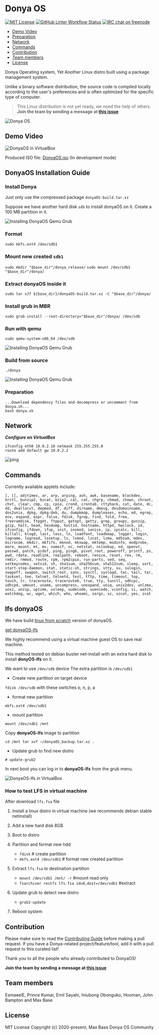 # Donya OS

[![MIT License](https://img.shields.io/github/license/DonyaOS/Donya?color=brightgreen)](LICENSE)
[![GitHub Linter Workflow Status](https://img.shields.io/github/workflow/status/DonyaOS/Donya/Lint?label=Linter)](#donya-os)
[![IRC chat on freenode](https://img.shields.io/badge/IRC%20chat%20on%20freenode-%23DonyaOS-brightgreen)](#donya-os)

- [Demo Video](#demo-video)
- [Preparation](#preparation)
- [Network](#network)
- [Commands](#commands)
- [Contribution](#contribution)
- [Team members](#team-members)
- [License](#license)

Donya Operating system, Yet Another Linux distro built using a package management system.

Unlike a binary software distribution, the source code is compiled locally according to the user's preferences and is often optimized for the specific type of computer.

> This Linux distribution is not yet ready, we need the help of others.  **Join the team by sending a message at [this issue](https://github.com/DonyaOS/Donya/issues/4)**

![Donya OS](images/demo.jpg)

## Demo Video

![DonyaOS in VirtualBox](images/demo.gif)

Produced ISO file: [DonyaOS.iso](DonyaOS.iso) (In development mode)

## DonyaOS Installation Guide

### Install Donya

Just only use the compressed package `donyaOS-build.tar.xz`

Suppose we have another hard disk `sdb` to install donyaOS on it.
Create a 100 MB partition in it.

![Installing DonyaOS Qemu Grub](images/qemu1.jpg)

### Format

`sudo mkfs.ext4 /dev/sdb1`

### Mount new created `sdb1`

`sudo mkdir "$base_dir"/donya_release/`
`sudo mount /dev/sdb1 "$base_dir"/donya/`

### Extract donyaOS inside it

`sudo tar xJf ${base_dir}/donyaOS-build.tar.xz -C "$base_dir"/donya/`

### Install grub in MBR

`sudo grub-install --root-directory="$base_dir"/donya/ /dev/sdb`

### Run with qemu

`sudo qemu-system-x86_64 /dev/sdb`

![Installing DonyaOS Qemu Grub](images/qemu2.jpg)

### Build from source

`./donya`

![Installing DonyaOS Qemu Grub](images/qemu1.jpg)

### Preparation

```
...Download dependency files and decompress or uncomment from donya.sh...
bash donya.sh
```

## Network

***Configure on VirtualBox***

```
ifconfig eth0 10.0.2.16 netmask 255.255.255.0
route add default gw 10.0.2.2
```

![ping](images/network.gif)

## Commands

Currently available applets include:

```
[, [[, adjtimex, ar, arp, arping, ash, awk, basename, blockdev,
brctl, bunzip2, bzcat, bzip2, cal, cat, chgrp, chmod, chown, chroot,
chvt, clear, cmp, cp, cpio, crond, crontab, cttyhack, cut, date, dc,
dd, deallocvt, depmod, df, diff, dirname, dmesg, dnsdomainname,
dos2unix, dpkg, dpkg-deb, du, dumpkmap, dumpleases, echo, ed, egrep,
env, expand, expr, false, fdisk, fgrep, find, fold, free,
freeramdisk, ftpget, ftpput, getopt, getty, grep, groups, gunzip,
gzip, halt, head, hexdump, hostid, hostname, httpd, hwclock, id,
ifconfig, ifdown, ifup, init, insmod, ionice, ip, ipcalc, kill,
killall, klogd, last, less, ln, loadfont, loadkmap, logger, login,
logname, logread, losetup, ls, lsmod, lzcat, lzma, md5sum, mdev,
microcom, mkdir, mkfifo, mknod, mkswap, mktemp, modinfo, modprobe,
more, mount, mt, mv, nameif, nc, netstat, nslookup, od, openvt,
passwd, patch, pidof, ping, ping6, pivot_root, poweroff, printf, ps,
pwd, rdate, readlink, realpath, reboot, renice, reset, rev, rm,
rmdir, rmmod, route, rpm, rpm2cpio, run-parts, sed, seq,
setkeycodes, setsid, sh, sha1sum, sha256sum, sha512sum, sleep, sort,
start-stop-daemon, stat, static-sh, strings, stty, su, sulogin,
swapoff, swapon, switch_root, sync, sysctl, syslogd, tac, tail, tar,
taskset, tee, telnet, telnetd, test, tftp, time, timeout, top,
touch, tr, traceroute, traceroute6, true, tty, tunctl, udhcpc,
udhcpd, umount, uname, uncompress, unexpand, uniq, unix2dos, unlzma,
unxz, unzip, uptime, usleep, uudecode, uuencode, vconfig, vi, watch,
watchdog, wc, wget, which, who, whoami, xargs, xz, xzcat, yes, zcat
```

## lfs donyaOS

We have build [linux from scratch](http://linuxfromscratch.org/lfs/view/stable/index.html) version of donyaOS.

[get donyaOS-lfs](https://ufile.io/sgea1rxg)

We highly recommend using a virtual machine guest OS to save real machine.

This method tested on debian buster net-install with an extra hard disk to install **donyOS-lfs** on it.

We want to use `/dev/sdb` device
The extra partition is `/dev/sdb1`

- Create new partition on target device

`fdisk /dev/sdb`
with these switches
o, n, p, a

- format new partition

`mkfs.ext4 /dev/sdb1`

- mount partition

`mount /dev/sdb1 /mnt`

Copy **donyaOS-lfs** image to partition

`cd /mnt
tar xvf ~/donyaOS_backup.tar.xz .`

- Update grub to find new distro

`# update-grub2`

In next boot you can log in to **donyaOS-lfs** from the grub menu.

![DonyaOS-lfs in VirtualBox](donyaOS-lfs.gif)

### How to test LFS in virtual machine

After download `lfs.fsa` file

1. Install a linux distro in virtual machine
(we recommends debian stable netinstall)

2. Add a new hard disk 8GB

3. Boot to distro

4. Partition and format new hdd

   - `fdisk` # create partition
   - `mkfs.ext4 /dev/sdb1` # format new created partition

5. Extract `lfs.fsa` to destination partition

   - `mount /dev/sdb1 /mnt/ -r` #mount read only
   - `fsarchiver restfs lfs.fsa id=0,dest=/dev/sdb1` #extract

6. Update grub to detect new distro

   - `grub2-update`

7. Reboot system

## Contribution

Please make sure to read the [Contributing Guide](CONTRIBUTING.md) before making a pull request.
If you have a Donya-related project/feature/tool, add it with a pull request to this curated list!

Thank you to all the people who already contributed to DonyaOS!

**Join the team by sending a message at [this issue](https://github.com/DonyaOS/Donya/issues/4)**

## Team members

EsmaeelE, Prince Kumar, Emil Sayahi, Iniubong Obonguko, Hooman, John Bampton and Max Base

## License

MIT License Copyright (c) 2020-present, Max Base
Donya OS Community
